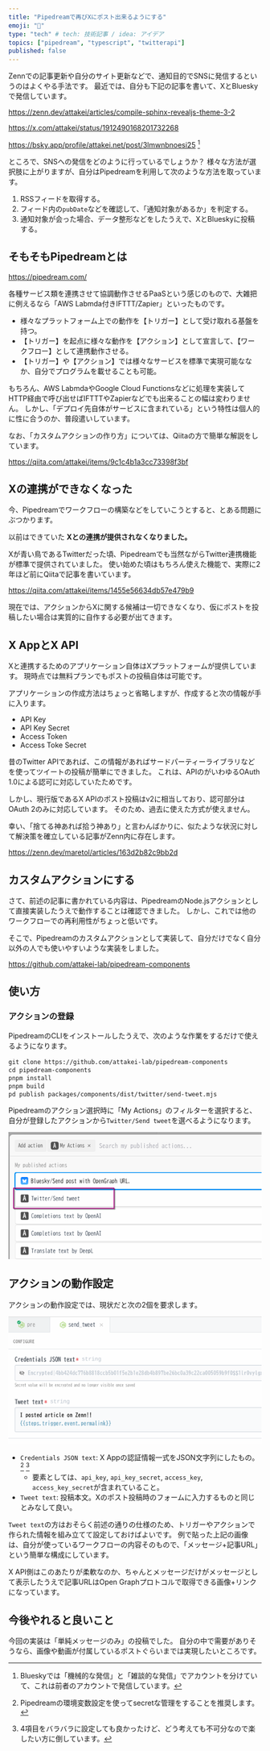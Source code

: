 ```yaml
---
title: "Pipedreamで再びXにポスト出来るようにする"
emoji: "🤖"
type: "tech" # tech: 技術記事 / idea: アイデア
topics: ["pipedream", "typescript", "twitterapi"]
published: false
---
```


Zennでの記事更新や自分のサイト更新などで、通知目的でSNSに発信するというのはよくやる手法です。
最近では、自分も下記の記事を書いて、XとBlueskyで発信しています。

https://zenn.dev/attakei/articles/compile-sphinx-revealjs-theme-3-2

https://x.com/attakei/status/1912490168201732268

https://bsky.app/profile/attakei.net/post/3lmwnbnoesi25
[^1]

[^1]: Blueskyでは「機械的な発信」と「雑談的な発信」でアカウントを分けていて、これは前者のアカウントで発信しています。

ところで、SNSへの発信をどのように行っているでしょうか？
様々な方法が選択肢に上がりますが、自分はPipedreamを利用して次のような方法を取っています。

1. RSSフィードを取得する。
2. フィード内の`pubDate`などを確認して、「通知対象があるか」を判定する。
3. 通知対象が会った場合、データ整形などをしたうえで、XとBlueskyに投稿する。

## そもそもPipedreamとは

https://pipedream.com/

各種サービス類を連携させて協調動作させるPaaSという感じのもので、大雑把に例えるなら「AWS Labmda付きIFTTT/Zapier」といったものです。

* 様々なプラットフォーム上での動作を【トリガー】として受け取れる基盤を持つ。
* 【トリガー】を起点に様々な動作を【アクション】として宣言して、【ワークフロー】として連携動作させる。
* 【トリガー】や【アクション】では様々なサービスを標準で実現可能ななか、自分でプログラムを載せることも可能。

もちろん、AWS LabmdaやGoogle Cloud Functionsなどに処理を実装してHTTP経由で呼び出せばIFTTTやZapierなどでも出来ることの幅は変わりません。
しかし、「デプロイ先自体がサービスに含まれている」という特性は個人的に性に合うのか、普段遣いしています。

なお、「カスタムアクションの作り方」については、Qiitaの方で簡単な解説をしています。

https://qiita.com/attakei/items/9c1c4b1a3cc73398f3bf

## Xの連携ができなくなった

今、Pipedreamでワークフローの構築などをしていこうとすると、とある問題にぶつかります。

以前はできていた **Xとの連携が提供されなくなりました。**

Xが青い鳥であるTwitterだった頃、Pipedreamでも当然ながらTwitter連携機能が標準で提供されていました。
使い始めた頃はもちろん使えた機能で、実際に2年ほど前にQiitaで記事を書いています。

https://qiita.com/attakei/items/1455e56634db57e479b9

現在では、アクションからXに関する候補は一切できなくなり、仮にポストを投稿したい場合は実質的に自作する必要が出てきます。

## X AppとX API

Xと連携するためのアプリケーション自体はXプラットフォームが提供しています。
現時点では無料プランでもポストの投稿自体は可能です。

アプリケーションの作成方法はちょっと省略しますが、作成すると次の情報が手に入ります。

* API Key
* API Key Secret
* Access Token
* Access Toke Secret

昔のTwitter APIであれば、この情報があればサードパーティーライブラリなどを使ってツイートの投稿が簡単にできました。
これは、APIのがいわゆるOAuth 1.0による認可に対応していたためです。

しかし、現行版であるX APIのポスト投稿はv2に相当しており、認可部分はOAuth 2のみに対応しています。
そのため、過去に使えた方式が使えません。

幸い、「捨てる神あれば拾う神あり」と言わんばかりに、似たような状況に対して解決策を確立している記事がZenn内に存在します。

https://zenn.dev/maretol/articles/163d2b82c9bb2d

## カスタムアクションにする

さて、前述の記事に書かれている内容は、PipedreamのNode.jsアクションとして直接実装したうえで動作することは確認できました。
しかし、これでは他のワークフローでの再利用性がちょっと低いです。

そこで、Pipedreamのカスタムアクションとして実装して、自分だけでなく自分以外の人でも使いやすいような実装をしました。

https://github.com/attakei-lab/pipedream-components

## 使い方

### アクションの登録

PipedreamのCLIをインストールしたうえで、次のような作業をするだけで使えるようになります。

```console
git clone https://github.com/attakei-lab/pipedream-components
cd pipedream-components
pnpm install
pnpm build
pd publish packages/components/dist/twitter/send-tweet.mjs

```

Pipedreamのアクション選択時に「My Actions」のフィルターを選択すると、自分が登録したアクションから`Twitter/Send tweet`を選べるようになります。

![](/images/pipedream-actions-x-tweet/select-actions.png)

## アクションの動作設定

アクションの動作設定では、現状だと次の2個を要求します。

![](/images/pipedream-actions-x-tweet/configure-action.png)

* `Credentials JSON text`: X Appの認証情報一式をJSON文字列にしたもの。 [^2] [^3]
  * 要素としては、`api_key`, `api_key_secret`, `access_key`, `access_key_secret`が含まれていること。
* `Tweet text`: 投稿本文。Xのポスト投稿時のフォームに入力するものと同じとみなして良い。

`Tweet text`の方はおそらく前述の通りの仕様のため、トリガーやアクションで作られた情報を組み立てて設定しておけばよいです。
例で貼った上記の画像は、自分が使っているワークフローの内容そのもので、「メッセージ+記事URL」という簡単な構成にしています。

X API側はこのあたりが柔軟なのか、ちゃんとメッセージだけがメッセージとして表示したうえで記事URLはOpen Graphプロトコルで取得できる画像+リンクになっています。

[^2]: Pipedreamの環境変数設定を使ってsecretな管理をすることを推奨します。
[^3]: 4項目をバラバラに設定しても良かったけど、どう考えても不可分なので楽したい方に倒しています。

## 今後やれると良いこと

今回の実装は「単純メッセージのみ」の投稿でした。
自分の中で需要がありそうなら、画像や動画が付属しているポストぐらいまでは実現したいところです。

